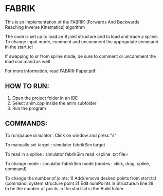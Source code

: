 # FABRIK

This is an implementation of the FABRIK (Forwards And Backwards Reaching Inverse Kinematics) algorithm

The code is set up to load an 8 joint structure and to load and trace a spline.
To change input mode, comment and uncomment the appropriate command in the start.tcl

If swapping to or from spline mode, be sure to comment or uncomment the load command as well

For more information, read FABRIK-Paper.pdf

## HOW TO RUN:
1) Open the project folder in an IDE
2) Select anim.cpp inside the anim subfolder
3) Run the program

## COMMANDS:

To run/pause simulator : Click on window and press "s"

To manually set target : simulator fabrikSim target <x> <y> <z>

To read in a spline : simulator fabrikSim read <spline .txt file>

To change mode : simulator fabrikSim mode <mode name>
	(modes : click, drag, spline, command)


To change the number of joints:
	1) Add/remove desired points from start.tcl
		(command: system structure point <index> <x> <y> <z>
	2) Edit numPoints in Structure.h line 28 to be the number of points in the start.tcl in the Build folder
